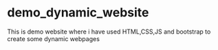 # demo_dynamic_website
This is demo website where i have used HTML,CSS,JS and bootstrap to create some dynamic webpages
